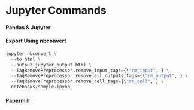 # Jupyter Commands

#### Pandas & Jupyter


#### Export Using nbconvert

```python
jupyter nbconvert \
  --to html \
  --output jupyter_output.html \
  --TagRemovePreprocessor.remove_input_tags={\"rm_input", } \
  --TagRemovePreprocessor.remove_all_outputs_tags={\"rm_output", } \
  --TagRemovePreprocessor.remove_cell_tags={\"rm_cell", } \
  notebooks/sample.ipynb
```

#### Papermill